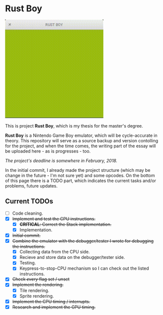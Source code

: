 # Rust Boy

![Current stage](/doc/logo.gif)

This is project **Rust Boy**, which is my thesis for the master's degree.

**Rust Boy** is a Nintendo Game Boy emulator, which will be cycle-accurate in theory. This repository will serve as a source backup and version contolling for the project, and when the time comes, the writing part of the essay will be uploaded here - as is progresses - too.

*The project's deadline is somewhere in February, 2018.*

In the initial commit, I already made the project structure (which may be change in the future - I'm not sure yet) and some opcodes. On the bottom of this page there is a TODO part, which indicates the current tasks and/or problems, future updates.

## Current TODOs

- [ ] Code cleaning.
- [x] ~~Implement and test the CPU instructions.~~
  - [x] ~~**CRITICAL**: Correct the Stack implementation.~~
  - [x] Implementation.
- [x] ~~Initial commit.~~
- [x] ~~Combine the emulator with the debugger/tester I wrote for debugging the instructions.~~
  - [x] Collecting data from the CPU side.
  - [x] Recieve and store data on the debugger/tester side.
  - [x] Testing.
  - [x] Keypress-to-stop-CPU mechanism so I can check out the listed instructions.
- [x] ~~Check _every_ flag set / unset~~
- [x] ~~Implement the rendering.~~
  - [x] Tile rendering.
  - [x] Sprite rendering.
- [x] ~~Implement the CPU timing / interrupts.~~
- [x] ~~Research and implement the GPU timing.~~
